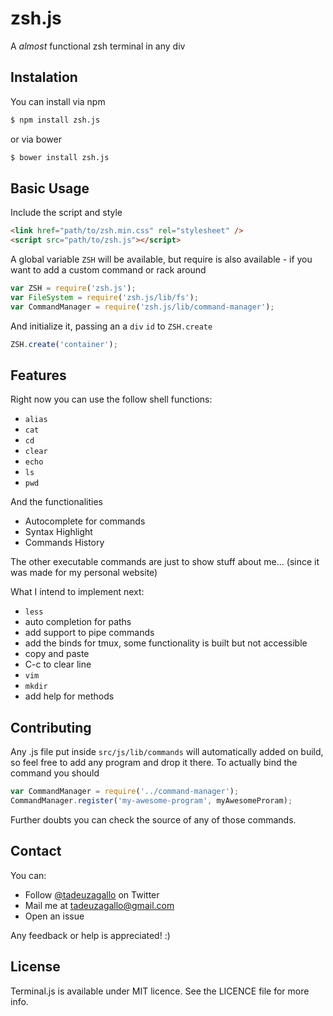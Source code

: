 # zsh.js #

A _almost_ functional zsh terminal in any div

## Instalation ##

You can install via npm

```sh
$ npm install zsh.js
```

or via bower

```sh
$ bower install zsh.js
```

## Basic Usage ##

Include the script and style

```html
<link href="path/to/zsh.min.css" rel="stylesheet" />
<script src="path/to/zsh.js"></script>
```

A global variable `ZSH` will be available, but require is also available - if you
want to add a custom command or rack around

```js
var ZSH = require('zsh.js');
var FileSystem = require('zsh.js/lib/fs');
var CommandManager = require('zsh.js/lib/command-manager');
```

And initialize it, passing an a `div` `id` to `ZSH.create`

```js
ZSH.create('container');
```

## Features

Right now you can use the follow shell functions:

* `alias`
* `cat`
* `cd`
* `clear`
* `echo`
* `ls`
* `pwd`

And the functionalities

* Autocomplete for commands
* Syntax Highlight
* Commands History

The other executable commands are just to show stuff about me... (since it was made for my personal website)

What I intend to implement next:

* `less`
* auto completion for paths
* add support to pipe commands
* add the binds for tmux, some functionality is built but not accessible
* copy and paste
* C-c to clear line
* `vim`
* `mkdir`
* add help for methods

## Contributing

Any .js file put inside `src/js/lib/commands` will automatically added on build, so feel free to add any
program and drop it there.
To actually bind the command you should

```js
var CommandManager = require('../command-manager');
CommandManager.register('my-awesome-program', myAwesomeProram);
```

Further doubts you can check the source of any of those commands.

## Contact

You can:

* Follow [@tadeuzagallo](https://twitter.com/tadeuzagallo) on Twitter
* Mail me at tadeuzagallo@gmail.com
* Open an issue

Any feedback or help is appreciated! :)

## License
Terminal.js is available under MIT licence. See the LICENCE file for more info.
